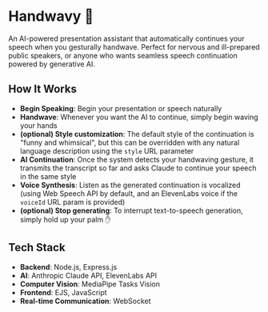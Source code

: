 # Handwavy 🫴

An AI-powered presentation assistant that automatically continues your speech when you gesturally handwave. 
Perfect for nervous and ill-prepared public speakers, or anyone who wants seamless speech continuation powered by generative AI.


## How It Works

- **Begin Speaking**: Begin your presentation or speech naturally
- **Handwave**: Whenever you want the AI to continue, simply begin waving your hands
- **(optional) Style customization**: The default style of the continuation is "funny and whimsical", but this can be overridden with any natural language description using the `style` URL parameter
- **AI Continuation**: Once the system detects your handwaving gesture, it transmits the transcript so far and asks Claude to continue your speech in the same style
- **Voice Synthesis**: Listen as the generated continuation is vocalized (using Web Speech API by default, and an ElevenLabs voice if the `voiceId` URL param is provided)
- **(optional) Stop generating**: To interrupt text-to-speech generation, simply hold up your palm ✋

## Tech Stack

- **Backend**: Node.js, Express.js
- **AI**: Anthropic Claude API, ElevenLabs API
- **Computer Vision**: MediaPipe Tasks Vision
- **Frontend**: EJS, JavaScript
- **Real-time Communication**: WebSocket
